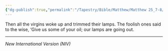 ```yaml
---
{"dg-publish":true,"permalink":"/Tapestry/Bible/Matthew/Matthew 25_7-8/","title":"Matthew 25:7-8","hide":true,"tags":["bible-verse","bible-verse"],"dgHomeLink":true,"dgShowLocalGraph":true,"dgEnableSearch":true}
---
```



Then all the virgins woke up and trimmed their lamps.  The foolish ones said to the wise, ‘Give us some of your oil; our lamps are going out.

---
*New International Version (NIV)*